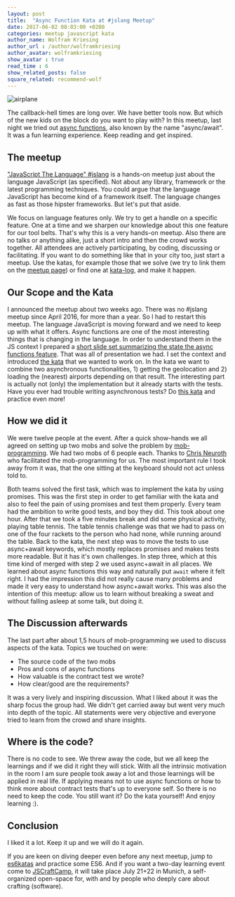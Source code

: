 ```yaml
---
layout: post
title:  "Async Function Kata at #jslang Meetup"
date: 2017-06-02 08:03:00 +0200
categories: meetup javascript kata
author_name: Wolfram Kriesing
author_url : /author/wolframkriesing
author_avatar: wolframkriesing
show_avatar : true
read_time : 6
show_related_posts: false
square_related: recommend-wolf
---
```


![airplane]({{site.baseurl}}/img/posts/2017-06-jslang/post-header.jpg)

The callback-hell times are long over. We have better tools now. But which of the new kids on the block do you want to 
play with? In this meetup, last night we tried out [async functions][async-funcs], also known by the name "async/await". 
It was a fun learning experience. Keep reading and get inspired.

## The meetup
["JavaScript The Language" #jslang][jslang-meetup] is a hands-on meetup just about the language JavaScript (as specified).
Not about any library,
framework or the latest programming techniques. You could argue that the language JavaScript has become kind of a
framework itself. The language changes as fast as those hipster frameworks.
But let's put that aside.

We focus on language features only. We try to get a handle on a specific feature. One at a time and we sharpen our knowledge
about this one feature for our tool belts. That's why this is a very hands-on meetup.
Also there are no talks or anything alike, just a short intro and then the crowd works together. All attendees are actively
participating, by coding, discussing or facilitating.
If you want to do something like that in your city too, just start a meetup. Use the katas, for example those that we solve
(we try to link them on the [meetup page][jslang-meetup-home]) or find one at [kata-log], and make it happen.

## Our Scope and the Kata
I announced the meetup about two weeks ago. There was no #jslang meetup since April 2016, for more than a year.
So I had to restart this meetup. The language JavaScript is moving forward and we need to keep up with what it offers.
Async functions are one of the most interesting things that is changing in the language. In order to understand 
them in the JS context I prepared a [short slide set summarizing the state the async functions feature][slides].
That was all of presentation we had. I set the context and introduced [the kata][kata] that we wanted to work on.
In the kata we want to combine two asynchronous functionalities, 1) getting the geolocation and 2) loading the 
(nearest) airports depending on that result.
The interesting part is actually not (only) the implementation but it already starts with the tests. Have you ever 
had trouble writing asynchronous tests? Do [this kata][kata] and practice even more!

## How we did it
We were twelve people at the event. After a quick show-hands we all agreed on setting up two mobs and solve the
problem by [mob-programming]. We had two mobs of 6 people each. Thanks to [Chris Neuroth][chris] who facilitated the
mob-programming for us. The most important rule I took away from it was, that the one sitting at the keyboard should
not act unless told to.

Both teams solved the first task, which was to implement the kata by using promises. This was the first
step in order to get familiar with the kata and also to feel the pain of using promises and test them properly. 
Every team had the ambition to write good tests, and boy they did. This took about one hour. After that
we took a five minutes break and did some physical activity, playing table tennis. The table tennis challenge was 
that we had to pass on one of the four rackets to the person who had none, while running around the table.
Back to the kata, the next step was to move the tests to use async+await keywords, which mostly replaces promises 
and makes tests more readable. But it has it's own challenges.
In step three, which at this time kind of merged with step 2 we used async+await in all places. We learned about 
async functions this way and naturally put `await` where it felt right. I had the impression this did not really 
cause many problems and made it very easy to understand how async+await works. This was also the intention of this
meetup: allow us to learn without breaking a sweat and without falling asleep at some talk, but doing it.

## The Discussion afterwards
The last part after about 1,5 hours of mob-programming we used to discuss aspects of the kata. Topics we touched on were:

- The source code of the two mobs
- Pros and cons of async functions
- How valuable is the contract test we wrote?
- How clear/good are the requirements?

It was a very lively and inspiring discussion. What I liked about it was the sharp focus the group had. We didn't 
get carried away but went very much into depth of the topic. All statements were very objective and everyone tried 
to learn from the crowd and share insights. 

## Where is the code?
There is no code to see. We threw away the code, but we all keep the learnings and if we did it right they
will stick. With all the intrinsic motivation in the room I am sure people took away a lot and those learnings
will be applied in real life. If applying means not to use async functions or how to think more about contract
tests that's up to everyone self. So there is no need to keep the code.
You still want it? Do the kata yourself! And enjoy learning :).

## Conclusion
I liked it a lot. Keep it up and we will do it again.

If you are keen on diving deeper even before any next meetup, jump to [es6katas] and practice some ES6. And if you 
want a two-day learning event come to [JSCraftCamp][jscc], it will take place July 21+22 in Munich, a self-organized 
open-space for, with and by people who deeply care about crafting (software).

[async-funcs]: https://github.com/tc39/ecmascript-asyncawait/
[jslang-meetup-home]: https://www.meetup.com/de-DE/JavaScript-The-Language/
[jslang-meetup]: https://www.meetup.com/de-DE/JavaScript-The-Language/events/240120367/
[kata]: https://twitter.com/wolframkriesing/status/870383195849674753
[chris]: https://twitter.com/c089
[es6katas]: http://es6katas.org
[jscc]: http://jscraftcamp.org
[kata-log]: http://kata-log.rocks/
[mob-programming]: https://en.wikipedia.org/wiki/Mob_programming
[slides]: https://www.slideshare.net/wolframkriesing/javascript-the-language-meetup-async-functions
